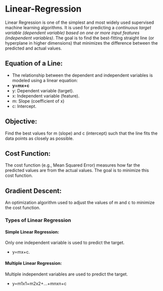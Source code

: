 # Linear-Regression
Linear Regression is one of the simplest and most widely used supervised machine learning algorithms. It is used for predicting a *continuous target variable (dependent variable) based on one or more input features (independent variables)*. The goal is to find the best-fitting straight line (or hyperplane in higher dimensions) that minimizes the difference between the predicted and actual values.

## Equation of a Line:
- The relationship between the dependent and independent variables is modeled using a linear equation:
- **y=mx+c**
- y: Dependent variable (target).
- x: Independent variable (feature).
- m: Slope (coefficient of x)
- c: Intercept.

## Objective:
Find the best values for m (slope) and c (intercept) such that the line fits the data points as closely as possible.

## Cost Function:

The cost function (e.g., Mean Squared Error) measures how far the predicted values are from the actual values. The goal is to minimize this cost function.

## Gradient Descent:

An optimization algorithm used to adjust the values of m and c to minimize the cost function.

### Types of Linear Regression
#### Simple Linear Regression:
Only one independent variable is used to predict the target.
- y=mx+c.

#### Multiple Linear Regression:

Multiple independent variables are used to predict the target.
- y=m1x1+m2x2+...+mnxn+c

 
